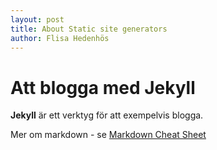 ```yaml
---
layout: post
title: About Static site generators
author: Flisa Hedenhös
---
```


# Att blogga med Jekyll

**Jekyll** är ett verktyg för att exempelvis blogga.

Mer om markdown - se [Markdown Cheat Sheet](https://www.markdownguide.org/cheat-sheet/)
